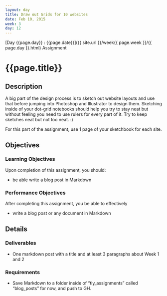 ```yaml
---
layout: day
title: Draw out Grids for 10 websites
date: Feb 10, 2015
week: 3
day: 12
---
```

[Day {{page.day}} : {{page.date}}]({{ site.url }}/week{{ page.week }}/{{ page.day }}.html) Assignment

# {{page.title}}


## Description
A big part of the design process is to sketch out website layouts and use that before jumping into Photoshop and Illustrator to design them. Sketching inside of your dot-grid notebooks should help you try to stay neat but without feeling you need to use rulers for every part of it. Try to keep sketches neat but not too neat. :)

For this part of the assignment, use 1 page of your sketchbook for each site.

## Objectives

### Learning Objectives

Upon completion of this assignment, you should:

* be able write a blog post in Markdown


### Performance Objectives

After completing this assignment, you be able to effectively

* write a blog post or any document in Markdown


## Details

### Deliverables

* One markdown post with a title and at least 3 paragraphs about Week 1 and 2

### Requirements

* Save Markdown to a folder inside of “tiy_assignments” called “blog_posts” for now, and push to GH.

